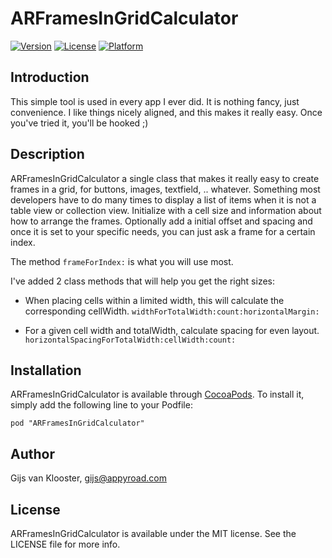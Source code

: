 # ARFramesInGridCalculator

[![Version](https://img.shields.io/cocoapods/v/ARFramesInGridCalculator.svg?style=flat)](http://cocoadocs.org/docsets/ARFramesInGridCalculator)
[![License](https://img.shields.io/cocoapods/l/ARFramesInGridCalculator.svg?style=flat)](http://cocoadocs.org/docsets/ARFramesInGridCalculator)
[![Platform](https://img.shields.io/cocoapods/p/ARFramesInGridCalculator.svg?style=flat)](http://cocoadocs.org/docsets/ARFramesInGridCalculator)

## Introduction

This simple tool is used in every app I ever did. It is nothing fancy, just convenience. I like things nicely aligned, and this makes it really easy. Once you've tried it, you'll be hooked ;)

## Description

ARFramesInGridCalculator a single class that makes it really easy to create frames in a grid, for buttons, images, textfield, .. whatever. Something most developers have to do many times to display a list of items when it is not a table view or collection view.
Initialize with a cell size and information about how to arrange the frames. Optionally add a initial offset and spacing and once it is set to your specific needs, you can just ask a frame for a certain index.

The method `frameForIndex:` is what you will use most.

I've added 2 class methods that will help you get the right sizes:

- When placing cells within a limited width, this will calculate the corresponding cellWidth.
`widthForTotalWidth:count:horizontalMargin:`

- For a given cell width and totalWidth, calculate spacing for even layout.
`horizontalSpacingForTotalWidth:cellWidth:count:`



## Installation

ARFramesInGridCalculator is available through [CocoaPods](http://cocoapods.org). To install
it, simply add the following line to your Podfile:

    pod "ARFramesInGridCalculator"

## Author

Gijs van Klooster, gijs@appyroad.com

## License

ARFramesInGridCalculator is available under the MIT license. See the LICENSE file for more info.

